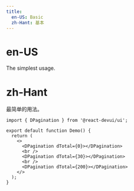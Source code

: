 ```yaml
---
title:
  en-US: Basic
  zh-Hant: 基本
---
```


# en-US

The simplest usage.

# zh-Hant

最简单的用法。

```tsx
import { DPagination } from '@react-devui/ui';

export default function Demo() {
  return (
    <>
      <DPagination dTotal={0}></DPagination>
      <br />
      <DPagination dTotal={30}></DPagination>
      <br />
      <DPagination dTotal={200}></DPagination>
    </>
  );
}
```
